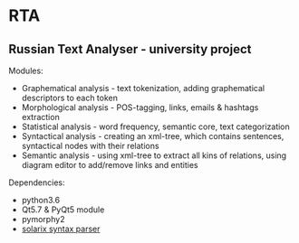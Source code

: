 # RTA
## Russian Text Analyser - university project
Modules:
 - Graphematical analysis - text tokenization, adding graphematical descriptors to each token
 - Morphological analysis - POS-tagging, links, emails & hashtags extraction
 - Statistical analysis - word frequency, semantic core, text categorization
 - Syntactical analysis - creating an xml-tree, which contains sentences, syntactical nodes with their relations
 - Semantic analysis - using xml-tree to extract all kins of relations, using diagram editor to add/remove links and entities

Dependencies:

 - python3.6
 - Qt5.7 & PyQt5 module
 - pymorphy2
 -  [solarix syntax parser](http://www.solarix.ru/parser.shtml)
